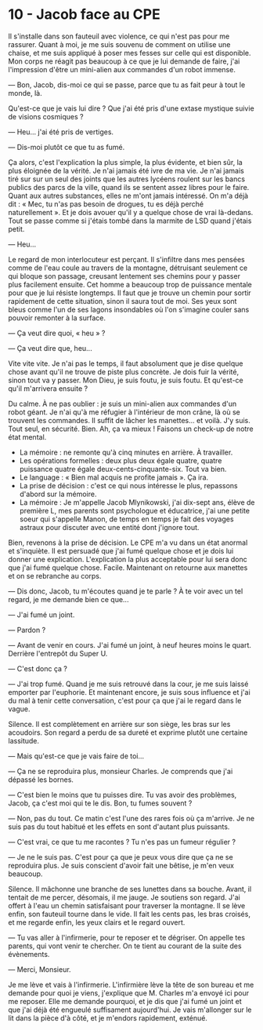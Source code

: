 # 10 - Jacob face au CPE

Il s'installe dans son fauteuil avec violence, ce qui n'est pas pour me rassurer.
Quant à moi, je me suis souvenu de comment on utilise une chaise, et me suis appliqué à poser mes fesses sur celle qui est disponible.
Mon corps ne réagit pas beaucoup à ce que je lui demande de faire, j'ai l'impression d'être un mini-alien aux commandes d'un robot immense.

— Bon, Jacob, dis-moi ce qui se passe, parce que tu as fait peur à tout le monde, là.

Qu'est-ce que je vais lui dire ?
Que j'ai été pris d'une extase mystique suivie de visions cosmiques ?

— Heu... j'ai été pris de vertiges.

— Dis-moi plutôt ce que tu as fumé.

Ça alors, c'est l'explication la plus simple, la plus évidente, et bien sûr, la plus éloignée de la vérité.
Je n'ai jamais été ivre de ma vie.
Je n'ai jamais tiré sur sur un seul des joints que les autres lycéens roulent sur les bancs publics des parcs de la ville, quand ils se sentent assez libres pour le faire.
Quant aux autres substances, elles ne m'ont jamais intéressé.
On m'a déjà dit : « Mec, tu n'as pas besoin de drogues, tu es déjà perché naturellement ».
Et je dois avouer qu'il y a quelque chose de vrai là-dedans.
Tout se passe comme si j'étais tombé dans la marmite de LSD quand j'étais petit.

— Heu...

Le regard de mon interlocuteur est perçant.
Il s'infiltre dans mes pensées comme de l'eau coule au travers de la montagne, détruisant seulement ce qui bloque son passage, creusant lentement ses chemins pour y passer plus facilement ensuite.
Cet homme a beaucoup trop de puissance mentale pour que je lui résiste longtemps.
Il faut que je trouve un chemin pour sortir rapidement de cette situation, sinon il saura tout de moi.
Ses yeux sont bleus comme l'un de ses lagons insondables où l'on s'imagine couler sans pouvoir remonter à la surface.

— Ça veut dire quoi, « heu » ?

— Ça veut dire que, heu...

Vite vite vite.
Je n'ai pas le temps, il faut absolument que je dise quelque chose avant qu'il ne trouve de piste plus concrète.
Je dois fuir la vérité, sinon tout va y passer.
Mon Dieu, je suis foutu, je suis foutu.
Et qu'est-ce qu'il m'arrivera ensuite ?

Du calme.
À ne pas oublier : je suis un mini-alien aux commandes d'un robot géant.
Je n'ai qu'à me réfugier à l'intérieur de mon crâne, là où se trouvent les commandes.
Il suffit de lâcher les manettes... et voilà. J'y suis.
Tout seul, en sécurité.
Bien. Ah, ça va mieux !
Faisons un check-up de notre état mental.

* La mémoire : ne remonte qu'à cinq minutes en arrière.
À travailler.
* Les opérations formelles : deux plus deux égale quatre, quatre puissance quatre égale deux-cents-cinquante-six.
Tout va bien.
* Le language : « Bien mal acquis ne profite jamais ».
Ça ira.
* La prise de décision : c'est ce qui nous intéresse le plus, repassons d'abord sur la mémoire.
* La mémoire : Je m'appelle Jacob Mlynikowski, j'ai dix-sept ans, élève de première L, mes parents sont psychologue et éducatrice, j'ai une petite soeur qui s'appelle Manon, de temps en temps je fait des voyages astraux pour discuter avec une entité dont j'ignore tout.

Bien, revenons à la prise de décision.
Le CPE m'a vu dans un état anormal et s'inquiète.
Il est persuadé que j'ai fumé quelque chose et je dois lui donner une explication.
L'explication la plus acceptable pour lui sera donc que j'ai fumé quelque chose.
Facile.
Maintenant on retourne aux manettes et on se rebranche au corps.

— Dis donc, Jacob, tu m'écoutes quand je te parle ? À te voir avec un tel regard, je me demande bien ce que...

— J'ai fumé un joint.

— Pardon ?

— Avant de venir en cours. J'ai fumé un joint, à neuf heures moins le quart. Derrière l'entrepôt du Super U.

— C'est donc ça ?

— J'ai trop fumé.
Quand je me suis retrouvé dans la cour, je me suis laissé emporter par l'euphorie.
Et maintenant encore, je suis sous influence et j'ai du mal à tenir cette conversation, c'est pour ça que j'ai le regard dans le vague.

Silence.
Il est complètement en arrière sur son siège, les bras sur les acoudoirs.
Son regard a perdu de sa dureté et exprime plutôt une certaine lassitude.

— Mais qu'est-ce que je vais faire de toi...

— Ça ne se reproduira plus, monsieur Charles.
Je comprends que j'ai dépassé les bornes.

— C'est bien le moins que tu puisses dire.
Tu vas avoir des problèmes, Jacob, ça c'est moi qui te le dis.
Bon, tu fumes souvent ?

— Non, pas du tout.
Ce matin c'est l'une des rares fois où ça m'arrive.
Je ne suis pas du tout habitué et les effets en sont d'autant plus puissants.

— C'est vrai, ce que tu me racontes ? Tu n'es pas un fumeur régulier ?

— Je ne le suis pas.
C'est pour ça que je peux vous dire que ça ne se reproduira plus.
Je suis conscient d'avoir fait une bêtise, je m'en veux beaucoup.

Silence.
Il mâchonne une branche de ses lunettes dans sa bouche.
Avant, il tentait de me percer, désomais, il me jauge.
Je soutiens son regard.
J'ai offert à l'eau un chemin satisfaisant pour traverser la montagne.
Il se lève enfin, son fauteuil tourne dans le vide.
Il fait les cents pas, les bras croisés, et me regarde enfin, les yeux clairs et le regard ouvert.

— Tu vas aller à l'infirmerie, pour te reposer et te dégriser.
On appelle tes parents, qui vont venir te chercher.
On te tient au courant de la suite des évènements.

— Merci, Monsieur.

Je me lève et vais à l'infirmerie.
L'infirmière lève la tête de son bureau et me demande pour quoi je viens, j'explique que M. Charles m'a envoyé ici pour me reposer.
Elle me demande pourquoi, et je dis que j'ai fumé un joint et que j'ai déjà été engueulé suffisament aujourd'hui.
Je vais m'allonger sur le lit dans la pièce d'à côté, et je m'endors rapidement, exténué.
